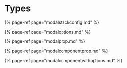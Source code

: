# Types

{% page-ref page="modalstackconfig.md" %}

{% page-ref page="modaloptions.md" %}

{% page-ref page="modalprop.md" %}

{% page-ref page="modalcomponentprop.md" %}

{% page-ref page="modalcomponentwithoptions.md" %}



